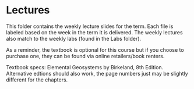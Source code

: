 # Lectures

This folder contains the weekly lecture slides for the term. Each file is labeled based on the week in the term it is delivered. The weekly lectures also match to the weekly labs (found in the Labs folder). 

As a reminder, the textbook is optional for this course but if you choose to purchase one, they can be found via online retailers/book renters.

Textbook specs: Elemental Geosystems by Birkeland, 8th Edition. Alternative edtions should also work, the page numbers just may be slightly different for the chapters. 

